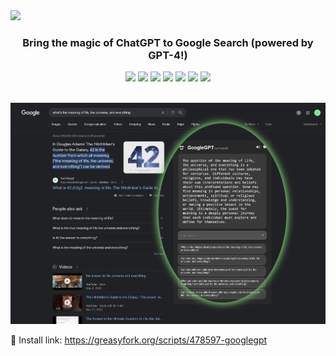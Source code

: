 <picture>
    <source type="image/png" media="(prefers-color-scheme: dark)" srcset="https://i.imgur.com/qxwsajG.png">
    <img src="https://i.imgur.com/knADLVh.png">
</picture>

<div align="center">
    
<h3>Bring the magic of ChatGPT to Google Search (powered by GPT-4!)</h3>
<a href="https://greasyfork.org/scripts/478597-googlegpt"><img height=33 src="https://img.shields.io/greasyfork/dt/478597?label=Installs&logo=docusign&logoColor=white&labelColor=464646&color=2bbbd8&style=for-the-badge"></a>
<a href="../LICENSE.md"><img height=33 src="https://img.shields.io/badge/License-MIT-green.svg?logo=internetarchive&logoColor=white&labelColor=464646&style=for-the-badge"></a>
<a href="https://github.com/kudoai/googlegpt/commits/main"><img height=33 src="https://img.shields.io/github/commit-activity/m/kudoai/googlegpt?label=Commits&logo=github&logoColor=white&labelColor=464646&style=for-the-badge"></a>
<a href="https://app.codacy.com/gh/KudoAI/googlegpt/commits"><img height=33 src="https://img.shields.io/codacy/grade/302435545aed43d2b65f864992184a58?label=Code+Quality&logo=codacy&logoColor=white&labelColor=464646&color=1acc6c&style=for-the-badge"></a>
<a href="https://chatgpt.js.org"><img height=33 src="https://img.shields.io/badge/Powered_by-chatgpt.js-black?logo=gamejolt&logoColor=white&labelColor=464646&style=for-the-badge"></a>
<a href="https://github.com/awesome-scripts/awesome-userscripts#chatgpt"><img height=33 src="https://img.shields.io/badge/Mentioned_in-Awesome-cca8c4?logo=awesomelists&logoColor=white&labelColor=464646&style=for-the-badge"></a>
<a href="https://www.kudoai.com"><img height=33 src="https://img.shields.io/badge/Built_by-KudoAI-9146ff?logo=esbuild&logoColor=white&labelColor=464646&style=for-the-badge"></a>
    
</div>

<br>

[![](https://raw.githubusercontent.com/KudoAI/googlegpt/main/media/images/screenshots/meaning-of-life-dark-demo.png)](https://greasyfork.org/scripts/478597-googlegpt)

🚀 Install link: https://greasyfork.org/scripts/478597-googlegpt

